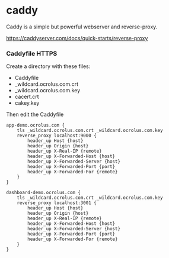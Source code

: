 # caddy

Caddy is a simple but powerful webserver and reverse-proxy.

https://caddyserver.com/docs/quick-starts/reverse-proxy

### Caddyfile HTTPS

Create a directory with these files:
- Caddyfile
- _wildcard.ocrolus.com.crt
- _wildcard.ocrolus.com.key
- cacert.crt
- cakey.key

Then edit the Caddyfile 
```caddy
app-demo.ocrolus.com {
	tls _wildcard.ocrolus.com.crt _wildcard.ocrolus.com.key
	reverse_proxy localhost:9000 {
		header_up Host {host}
		header_up Origin {host}
		header_up X-Real-IP {remote}
		header_up X-Forwarded-Host {host}
		header_up X-Forwarded-Server {host}
		header_up X-Forwarded-Port {port}
		header_up X-Forwarded-For {remote}
	}
}

dashboard-demo.ocrolus.com {
	tls _wildcard.ocrolus.com.crt _wildcard.ocrolus.com.key
	reverse_proxy localhost:3001 {
		header_up Host {host}
		header_up Origin {host}
		header_up X-Real-IP {remote}
		header_up X-Forwarded-Host {host}
		header_up X-Forwarded-Server {host}
		header_up X-Forwarded-Port {port}
		header_up X-Forwarded-For {remote}
	}
}
```
